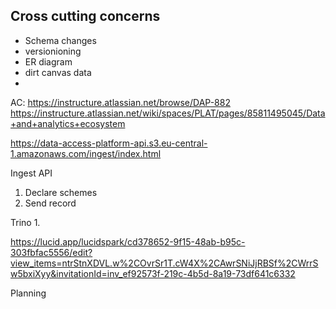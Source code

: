 ## Cross cutting concerns

- Schema changes
- versionioning
- ER diagram
- dirt canvas data
- 
AC:
https://instructure.atlassian.net/browse/DAP-882
https://instructure.atlassian.net/wiki/spaces/PLAT/pages/85811495045/Data+and+analytics+ecosystem

https://data-access-platform-api.s3.eu-central-1.amazonaws.com/ingest/index.html


Ingest API

1. Declare schemes
2. Send record

Trino 
1. 


https://lucid.app/lucidspark/cd378652-9f15-48ab-b95c-303fbfac5556/edit?view_items=ntrStnXDVL.w%2COvrSr1T.cW4X%2CAwrSNiJjRBSf%2CWrrSw5bxiXyy&invitationId=inv_ef92573f-219c-4b5d-8a19-73df641c6332

Planning

